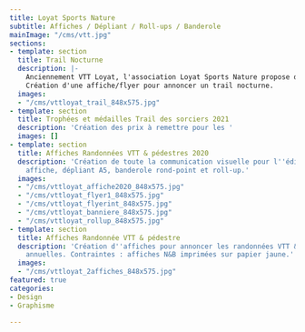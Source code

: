 ```yaml
---
title: Loyat Sports Nature
subtitle: Affiches / Dépliant / Roll-ups / Banderole
mainImage: "/cms/vtt.jpg"
sections:
- template: section
  title: Trail Nocturne
  description: |-
    Anciennement VTT Loyat, l'association Loyat Sports Nature propose de pratiquer le VTT, le trail et la randonnée.
    Création d'une affiche/flyer pour annoncer un trail nocturne.
  images:
  - "/cms/vttloyat_trail_848x575.jpg"
- template: section
  title: Trophées et médailles Trail des sorciers 2021
  description: 'Création des prix à remettre pour les '
  images: []
- template: section
  title: Affiches Randonnées VTT & pédestres 2020
  description: 'Création de toute la communication visuelle pour l''édition 2020 :
    affiche, dépliant A5, banderole rond-point et roll-up.'
  images:
  - "/cms/vttloyat_affiche2020_848x575.jpg"
  - "/cms/vttloyat_flyer1_848x575.jpg"
  - "/cms/vttloyat_flyerint_848x575.jpg"
  - "/cms/vttloyat_banniere_848x575.jpg"
  - "/cms/vttloyat_rollup_848x575.jpg"
- template: section
  title: Affiches Randonnée VTT & pédestre
  description: 'Création d''affiches pour annoncer les randonnées VTT & pédestres
    annuelles. Contraintes : affiches N&B imprimées sur papier jaune.'
  images:
  - "/cms/vttloyat_2affiches_848x575.jpg"
featured: true
categories:
- Design
- Graphisme

---
```

